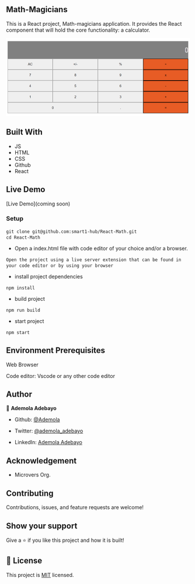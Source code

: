 ## Math-Magicians
This is a React project, Math-magicians application. It provides the React component that will hold the core functionality: a calculator.


![screenshot](./images/Screenshot.png)


## Built With

- JS
- HTML
- CSS
- Github
- React

## Live Demo

[Live Demo](coming soon)

### Setup
~~~ 
git clone git@github.com:smart1-hub/React-Math.git
cd React-Math
~~~
- Open a index.html file with code editor of your choice and/or a browser.
~~~
Open the project using a live server extension that can be found in your code editor or by using your browser
~~~
- install project dependencies
```
npm install
```
- build project
```
npm run build
```
- start project
```
npm start
```

## Environment Prerequisites

Web Browser

Code editor: Vscode or any other code editor

## Author

👤 **Ademola Adebayo**

- Github: [@Ademola](https://github.com/Smart1-hub)

- Twitter: [@ademola_adebayo](https://twitter.com/ademola_adebayo)

- LinkedIn: [Ademola Adebayo](https://www.linkedin.com/in/ademola-adebayo-81051578/)


## Acknowledgement

- Microvers Org.

## Contributing

Contributions, issues, and feature requests are welcome!

## Show your support

Give a ⭐ if you like this project and how it is built!


## 📝 License

This project is [MIT](https://github.com/microverseinc/readme-template/blob/master/MIT.md) licensed.